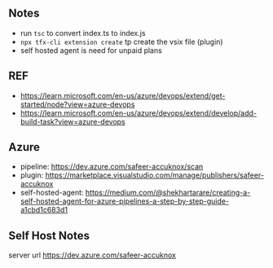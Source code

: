 

## Notes
- run `tsc` to convert index.ts to index.js
- `npx tfx-cli extension create` tp create the vsix file (plugin)
- self hosted agent is need for unpaid plans


## REF
- https://learn.microsoft.com/en-us/azure/devops/extend/get-started/node?view=azure-devops
- https://learn.microsoft.com/en-us/azure/devops/extend/develop/add-build-task?view=azure-devops


## Azure
- pipeline: https://dev.azure.com/safeer-accuknox/scan
- plugin: https://marketplace.visualstudio.com/manage/publishers/safeer-accuknox
- self-hosted-agent: https://medium.com/@shekhartarare/creating-a-self-hosted-agent-for-azure-pipelines-a-step-by-step-guide-a1cbd1c683d1


## Self Host Notes
server url https://dev.azure.com/safeer-accuknox